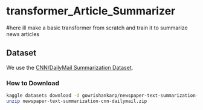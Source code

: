 # transformer_Article_Summarizer
#here ill make a basic transformer from scratch and train it to summarize news articles



## Dataset
We use the [CNN/DailyMail Summarization Dataset](https://www.kaggle.com/datasets/gowrishankarp/newspaper-text-summarization-cnn-dailymail).

### How to Download
```bash
kaggle datasets download -d gowrishankarp/newspaper-text-summarization-cnn-dailymail
unzip newspaper-text-summarization-cnn-dailymail.zip
